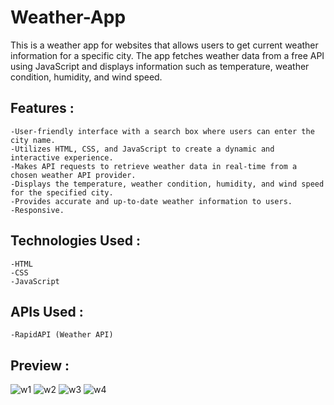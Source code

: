 # Weather-App
This is a weather app for websites that allows users to get current weather information for a specific city. The app fetches weather data from a free API using JavaScript and displays information such as temperature, weather condition, humidity, and wind speed.

## Features :
    -User-friendly interface with a search box where users can enter the city name.
    -Utilizes HTML, CSS, and JavaScript to create a dynamic and interactive experience.
    -Makes API requests to retrieve weather data in real-time from a chosen weather API provider.
    -Displays the temperature, weather condition, humidity, and wind speed for the specified city.
    -Provides accurate and up-to-date weather information to users.
    -Responsive.
## Technologies Used :
    -HTML
    -CSS
    -JavaScript

## APIs Used :
    -RapidAPI (Weather API)
    
## Preview :
![w1](https://github.com/Shubham7906/Weather-App/assets/76210714/22cb3fa2-13e0-4c09-97d3-4640904ef6a4)
![w2](https://github.com/Shubham7906/Weather-App/assets/76210714/2205c998-5549-4a56-b788-eeac8692d535)
![w3](https://github.com/Shubham7906/Weather-App/assets/76210714/aea0bb68-4b58-46bc-aa1a-89eb90f2a73c)
![w4](https://github.com/Shubham7906/Weather-App/assets/76210714/ec664fb0-953f-4bc9-b6fc-0c7255eafb40)
